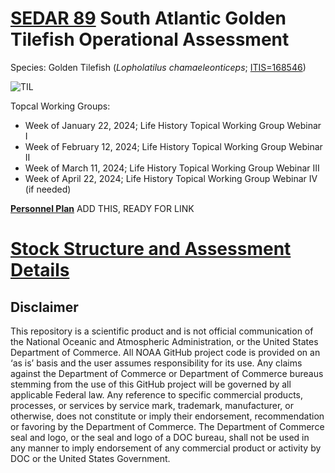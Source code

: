 # [SEDAR 89](https://sedarweb.org/) South Atlantic Golden Tilefish Operational Assessment
Species: Golden Tilefish (*Lopholatilus chamaeleonticeps*; [ITIS=168546](https://www.itis.gov/servlet/SingleRpt/SingleRpt?search_topic=TSN&search_value=168546#null))

![TIL](https://user-images.githubusercontent.com/112568926/231166506-df138101-52bd-4914-b56e-f5a7a816eafe.png)

Topcal Working Groups:
  + Week of January 22, 2024; Life History Topical Working Group Webinar I
  + Week of February 12, 2024; Life History Topical Working Group Webinar II
  + Week of March 11, 2024; Life History Topical Working Group Webinar III
  + Week of April 22, 2024; Life History Topical Working Group Webinar IV (if needed)

[**Personnel Plan**](https://docs.google.com/spreadsheets/d/1NamoaXOazPhTe7PZMEC9icOqPoapWxlHaW3HdZOazvw/edit?usp=sharing) ADD THIS, READY FOR LINK


# [Stock Structure and Assessment Details](https://github.com/KellyAdler-NOAA/SEFSC-SEDAR-SA-89OA-TIL-2022/blob/main/docs/index.md) 


## Disclaimer

This repository is a scientific product and is not official communication of the National Oceanic and Atmospheric Administration, or the United States Department of Commerce. All NOAA GitHub project code is provided on an ‘as is’ basis and the user assumes responsibility for its use. Any claims against the Department of Commerce or Department of Commerce bureaus stemming from the use of this GitHub project will be governed by all applicable Federal law. Any reference to specific commercial products, processes, or services by service mark, trademark, manufacturer, or otherwise, does not constitute or imply their endorsement, recommendation or favoring by the Department of Commerce. The Department of Commerce seal and logo, or the seal and logo of a DOC bureau, shall not be used in any manner to imply endorsement of any commercial product or activity by DOC or the United States Government.
